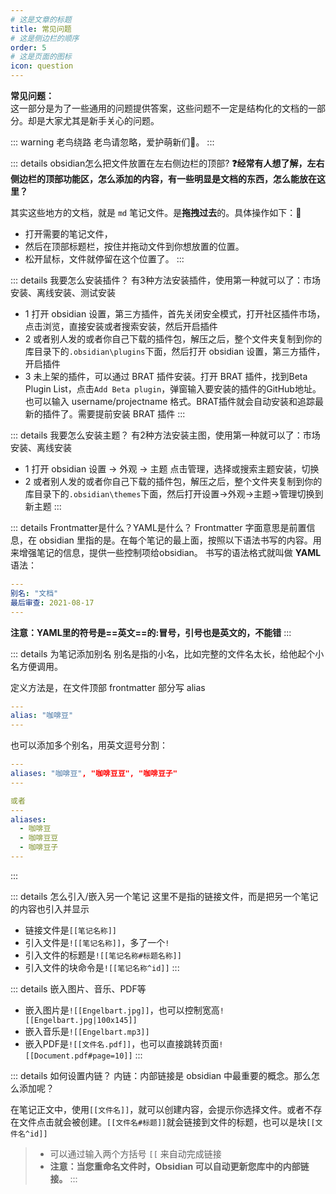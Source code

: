 ```yaml
---
# 这是文章的标题
title: 常见问题
# 这是侧边栏的顺序
order: 5
# 这是页面的图标
icon: question
---
```

**常见问题：**  
这一部分是为了一些通用的问题提供答案，这些问题不一定是结构化的文档的一部分。却是大家尤其是新手关心的问题。

::: warning  老鸟绕路
老鸟请忽略，爱护萌新们👫。
:::

::: details obsidian怎么把文件放置在左右侧边栏的顶部?
**❓经常有人想了解，左右侧边栏的顶部功能区，怎么添加的内容，有一些明显是文档的东西，怎么能放在这里？**

其实这些地方的文档，就是 `md` 笔记文件。是**拖拽过去**的。具体操作如下：📙
- 打开需要的笔记文件，
- 然后在顶部标题栏，按住并拖动文件到你想放置的位置。
- 松开鼠标，文件就停留在这个位置了。
:::

::: details 我要怎么安装插件？
有3种方法安装插件，使用第一种就可以了：市场安装、离线安装、测试安装

- 1 打开 obsidian 设置，第三方插件，首先关闭安全模式，打开社区插件市场，点击浏览，直接安装或者搜索安装，然后开启插件
- 2 或者别人发的或者你自己下载的插件包，解压之后，整个文件夹复制到你的库目录下的`.obsidian\plugins`下面，然后打开 obsidian 设置，第三方插件，开启插件
- 3 未上架的插件，可以通过 BRAT 插件安装。打开 BRAT 插件，找到Beta Plugin List，点击`Add Beta plugin`，弹窗输入要安装的插件的GitHub地址。也可以输入 username/projectname 格式。BRAT插件就会自动安装和追踪最新的插件了。需要提前安装 BRAT 插件
:::
    
::: details 我要怎么安装主题？
有2种方法安装主图，使用第一种就可以了：市场安装、离线安装

- 1 打开 obsidian 设置 → 外观 → 主题 点击管理，选择或搜索主题安装，切换
- 2 或者别人发的或者你自己下载的插件包，解压之后，整个文件夹复制到你的库目录下的`.obsidian\themes`下面，然后打开设置→外观→主题→管理切换到新主题
:::   

::: details Frontmatter是什么？YAML是什么？
Frontmatter 字面意思是前置信息，在 obsidian 里指的是。在每个笔记的最上面，按照以下语法书写的内容。用来增强笔记的信息，提供一些控制项给obsidian。
书写的语法格式就叫做 **YAML** 语法：

```yaml
---
别名: "文档"
最后审查: 2021-08-17
---
```

**注意：YAML里的符号是==英文==的:冒号，引号也是英文的，不能错**
:::

::: details 为笔记添加别名
别名是指的小名，比如完整的文件名太长，给他起个小名方便调用。

定义方法是，在文件顶部 frontmatter 部分写 alias
```YAML
---
alias: "咖啡豆"
---
```

也可以添加多个别名，用英文逗号分割：
```yaml
---
aliases: "咖啡豆", "咖啡豆豆", "咖啡豆子"
---

或者
---
aliases:
  - 咖啡豆
  - 咖啡豆豆
  - 咖啡豆子
---

```
:::

::: details 怎么引入/嵌入另一个笔记
这里不是指的链接文件，而是把另一个笔记的内容也引入并显示

- 链接文件是`[[笔记名称]]`
- 引入文件是`![[笔记名称]]`，多了一个`!`
- 引入文件的标题是`![[笔记名称#标题名称]]`
- 引入文件的块命令是`![[笔记名称^id]]`
:::

::: details 嵌入图片、音乐、PDF等
- 嵌入图片是`![[Engelbart.jpg]]`，也可以控制宽高`![[Engelbart.jpg|100x145]]`
- 嵌入音乐是`![[Engelbart.mp3]]`
- 嵌入PDF是`![[文件名.pdf]]`，也可以直接跳转页面`![[Document.pdf#page=10]]`
:::

::: details 如何设置内链？
内链：内部链接是 obsidian 中最重要的概念。那么怎么添加呢？

在笔记正文中，使用`[[文件名]]`，就可以创建内容，会提示你选择文件。或者不存在文件点击就会被创建。`[[文件名#标题]]`就会链接到文件的标题，也可以是块`[[文件名^id]]`

> - 可以通过输入两个方括号 `[[` 来自动完成链接
> - **注意：当您重命名文件时，Obsidian 可以自动更新您库中的内部链接。**
:::